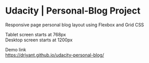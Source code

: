 # Udacity | Personal-Blog Project <br>

Responsive page personal blog layout using Flexbox and Grid CSS <br>

Tablet screen starts at 768px <br>
Desktop screen starts at 1200px


Demo link <br>
https://driyant.github.io/udacity-personal-blog/
